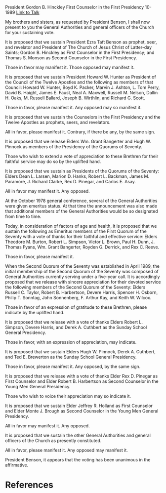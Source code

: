 President Gordon B. Hinckley
First Counselor in the First Presidency
10-1989
[Link to Talk](https://www.churchofjesuschrist.org/study/general-conference/1989/10/the-sustaining-of-church-officers?lang=eng)

My brothers and sisters, as requested by President Benson, I shall now present to you the General Authorities and general officers of the Church for your sustaining vote.

It is proposed that we sustain President Ezra Taft Benson as prophet, seer, and revelator and President of The Church of Jesus Christ of Latter-day Saints; Gordon B. Hinckley as First Counselor in the First Presidency; and Thomas S. Monson as Second Counselor in the First Presidency.

Those in favor may manifest it. Those opposed may manifest it.

It is proposed that we sustain President Howard W. Hunter as President of the Council of the Twelve Apostles and the following as members of that Council: Howard W. Hunter, Boyd K. Packer, Marvin J. Ashton, L. Tom Perry, David B. Haight, James E. Faust, Neal A. Maxwell, Russell M. Nelson, Dallin H. Oaks, M. Russell Ballard, Joseph B. Wirthlin, and Richard G. Scott.

Those in favor, please manifest it. Any opposed may so manifest it.

It is proposed that we sustain the Counselors in the First Presidency and the Twelve Apostles as prophets, seers, and revelators.

All in favor, please manifest it. Contrary, if there be any, by the same sign.

It is proposed that we release Elders Wm. Grant Bangerter and Hugh W. Pinnock as members of the Presidency of the Quorums of Seventy.

Those who wish to extend a vote of appreciation to these Brethren for their faithful service may do so by the uplifted hand.

It is proposed that we sustain as Presidents of the Quorums of the Seventy: Elders Dean L. Larsen, Marion D. Hanks, Robert L. Backman, James M. Paramore, J. Richard Clarke, Rex D. Pinegar, and Carlos E. Asay.

All in favor may manifest it. Any opposed.

At the October 1978 general conference, several of the General Authorities were given emeritus status. At that time the announcement was also made that additional members of the General Authorities would be so designated from time to time.

Today, in consideration of factors of age and health, it is proposed that we sustain the following as Emeritus members of the First Quorum of the Seventy with a vote of thanks for their faithful and effective service: Elders Theodore M. Burton, Robert L. Simpson, Victor L. Brown, Paul H. Dunn, J. Thomas Fyans, Wm. Grant Bangerter, Royden G. Derrick, and Rex C. Reeve.

Those in favor, please manifest it.

When the Second Quorum of the Seventy was established in April 1989, the initial membership of the Second Quorum of the Seventy was composed of General Authorities currently serving under a five-year call. It is accordingly proposed that we release with sincere appreciation for their devoted service the following members of the Second Quorum of the Seventy: Elders Russell C. Taylor, Robert B. Harbertson, Devere Harris, Spencer H. Osborn, Philip T. Sonntag, John Sonnenberg, F. Arthur Kay, and Keith W. Wilcox.

Those in favor of an expression of gratitude to these Brethren, please indicate by the uplifted hand.

It is proposed that we release with a vote of thanks Elders Robert L. Simpson, Devere Harris, and Derek A. Cuthbert as the Sunday School General Presidency.

Those in favor, with an expression of appreciation, may indicate.

It is proposed that we sustain Elders Hugh W. Pinnock, Derek A. Cuthbert, and Ted E. Brewerton as the Sunday School General Presidency.

Those in favor, please manifest it. Any opposed, by the same sign.

It is proposed that we release with a vote of thanks Elder Rex D. Pinegar as First Counselor and Elder Robert B. Harbertson as Second Counselor in the Young Men General Presidency.

Those who wish to voice their appreciation may so indicate it.

It is proposed that we sustain Elder Jeffrey R. Holland as First Counselor and Elder Monte J. Brough as Second Counselor in the Young Men General Presidency.

All in favor may manifest it. Any opposed.

It is proposed that we sustain the other General Authorities and general officers of the Church as presently constituted.

All in favor, please manifest it. Any opposed may manifest it.

President Benson, it appears that the voting has been unanimous in the affirmative.

# References
